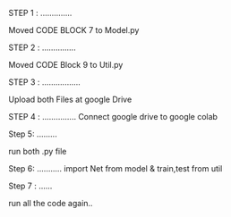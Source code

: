 STEP 1 : ..............

Moved CODE BLOCK 7 to Model.py

STEP 2 : ...............

Moved CODE Block 9 to Util.py

STEP 3 : .................

Upload both Files at google Drive

STEP 4 : ............... Connect google drive to google colab

Step 5: .........

run both .py file

Step 6: ........... import Net from model & train,test from util

Step 7 : ......

run all the code again..
